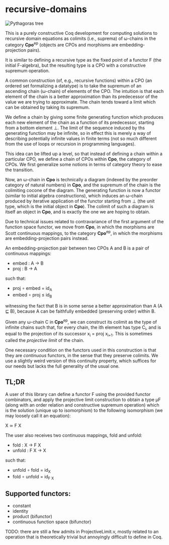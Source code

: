 # recursive-domains

![](https://upload.wikimedia.org/wikipedia/commons/thumb/1/1f/Pythagoras_Tree_Colored.png/220px-Pythagoras_Tree_Colored.png "Pythagoras tree")

This is a purely constructive Coq development for computing solutions
to recursive domain equations as colimits (i.e., suprema) of ω-chains
in the category **Cpo**<sup>ep</sup> (objects are CPOs and morphisms
are embedding-projection pairs).

It is similar to defining a recursive type as the fixed point of a
functor F (the initial F-algebra), but the resulting type is a CPO
with a constructive supremum operation.

A common construction (of, e.g., recursive functions) within a CPO (an
ordered set formalizing a datatype) is to take the supremum of an
ascending chain (ω-chain) of elements of the CPO. The intuition is
that each element of the chain is a better approximation than its
predecessor of the value we are trying to approximate. The chain tends
toward a limit which can be obtained by taking its supremum.

We define a chain by giving some finite generating function which
produces each new element of the chain as a function of its
predecessor, starting from a bottom element ⊥. The limit of the
sequence induced by ths generating function may be infinite, so in
effect this is merely a way of describing potentially infinite values
in finite terms (not so much different from the use of loops or
recursion in programming languages).

This idea can be lifted up a level, so that instead of defining a
chain within a particular CPO, we define a chain of CPOs within
**Cpo**, the category of CPOs. We first generalize some notions in
terms of category theory to ease the transition.

Now, an ω-chain in **Cpo** is technically a diagram (indexed by the
preorder category of natural numbers) in **Cpo**, and the supremum of
the chain is the colimiting cocone of the diagram. The generating
function is now a functor (similar to initial algebra constructions),
which induces an ω-chain produced by iterative application of the
functor starting from ⊥ (the unit type, which is the initial object in
**Cpo**). The colimit of such a diagram is itself an object in
**Cpo**, and is exactly the one we are hoping to obtain.

Due to technical issues related to contravariance of the first
argument of the function space functor, we move from **Cpo**, in which
the morphisms are Scott continuous mappings, to the category
**Cpo**<sup>ep</sup>, in which the morphisms are embedding-projection
pairs instead.

An embedding-projection pair between two CPOs A and B is a pair of
continuous mappings:
* embed : A → B
* proj : B → A

such that:

* proj ∘ embed = id<sub>A</sub>
* embed ∘ proj ≤ id<sub>B</sub>

witnessing the fact that B is in some sense a better approximation
than A (A ⊑ B), because A can be faithfully embedded (preserving
order) within B.

Given any ω-chain C in **Cpo**<sup>ep</sup>, we can construct its
colimit as the type of infinite chains such that, for every chain, the
ith element has type C<sub>i</sub>, and is equal to the projection of
its successor x<sub>i</sub> = proj x<sub>i+1</sub>. This is sometimes
called the *projective limit* of the chain.

One necessary condition on the functors used in this construction is
that they are *continuous* functors, in the sense that they preserve
colimits. We use a slightly weird version of this continuity property,
which suffices for our needs but lacks the full generality of the
usual one.

## TL;DR

A user of this library can define a functor F using the provided
functor combinators, and apply the projective limit construction to
obtain a type μF (along with an order relation and constructive
supremum operation) which is the solution (unique up to isomorphism)
to the following isomorphism (we may loosely call it an equation):

X ≃ F X

The user also receives two continuous mappings, fold and unfold:

* fold : X → F X
* unfold : F X → X

such that:

* unfold ∘ fold = id<sub>X</sub>
* fold ∘ unfold = id<sub>F X</sub>


## Supported functors:
* constant
* identity
* product (bifunctor)
* continuous function space (bifunctor)

TODO: there are still a few admits in ProjectiveLimit.v, mostly
related to an operation that is theoretically trivial but annoyingly
difficult to define in Coq.
